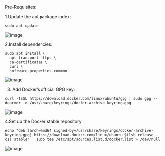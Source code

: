 
Pre-Requisites:

1.Update the apt package index:

```
sudo apt update
```

![image](https://github.com/user-attachments/assets/824088a8-39e8-473d-bf63-977ae3185a90)

2.Install dependencies:

```
sudo apt install \
  apt-transport-https \
  ca-certificates \
  curl \
  software-properties-common
```
![image](https://github.com/user-attachments/assets/24fb43bb-3984-4cb4-b848-9f83c1906ba0)

3. Add Docker’s official GPG key:

```
curl -fsSL https://download.docker.com/linux/ubuntu/gpg | sudo gpg --dearmor -o /usr/share/keyrings/docker-archive-keyring.gpg
```
![image](https://github.com/user-attachments/assets/a336834e-a19b-4b96-8d14-fc0d458a0504)

4.Set up the Docker stable repository:
```
echo "deb [arch=amd64 signed-by=/usr/share/keyrings/docker-archive-keyring.gpg] https://download.docker.com/linux/ubuntu $(lsb_release -cs) stable" | sudo tee /etc/apt/sources.list.d/docker.list > /dev/null
```
![image](https://github.com/user-attachments/assets/f26343b1-b5bd-4b2d-a8b9-7ff43f4749ba)






